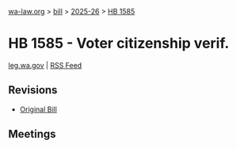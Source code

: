 [wa-law.org](/) > [bill](/bill/) > [2025-26](/bill/2025-26/) > [HB 1585](/bill/2025-26/hb/1585/)

# HB 1585 - Voter citizenship verif.
[leg.wa.gov](https://app.leg.wa.gov/billsummary?BillNumber=1585&Year=2025&Initiative=false) | [RSS Feed](./rss.xml)

## Revisions
* [Original Bill](1/)

## Meetings